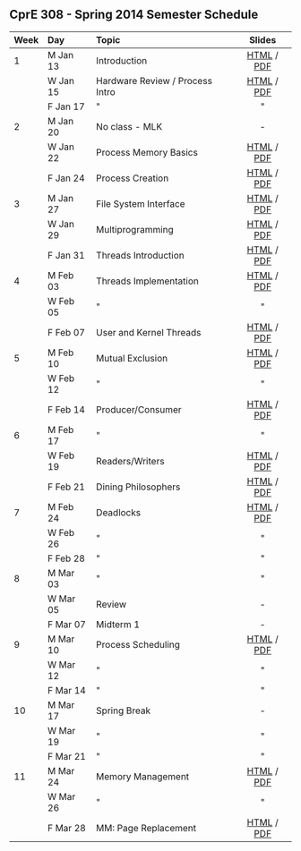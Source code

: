 ## CprE 308 - Spring 2014 Semester Schedule

| Week | Day      | Topic          | Slides |
|:-----|:---------|:---------------|:------:|
|   1  | M Jan 13 | Introduction   | [HTML](https://rawgithub.com/CprE308/lectures/master/lecture1/lecture1.html) / [PDF](https://github.com/CprE308/lectures/blob/master/lecture1/lecture1.pdf?raw=true) |
|      | W Jan 15 | Hardware Review / Process Intro | [HTML](https://rawgithub.com/CprE308/lectures/master/lecture2/lecture2.html) / [PDF](https://github.com/CprE308/lectures/blob/master/lecture2/lecture2.pdf?raw=true) |
|      | F Jan 17 |   "            |    "   |
|   2  | M Jan 20 | No class - MLK |    -  |
|      | W Jan 22 | Process Memory Basics |    [HTML](https://rawgithub.com/CprE308/lectures/master/lecture5/lecture5.html) / [PDF](https://github.com/CprE308/lectures/blob/master/lecture5/lecture5.pdf?raw=true)   |
|      | F Jan 24 |   Process Creation |    [HTML](https://rawgithub.com/CprE308/lectures/master/lecture6/lecture6.html) / [PDF](https://github.com/CprE308/lectures/blob/master/lecture6/lecture6.pdf?raw=true)   |
|   3  | M Jan 27 |   File System Interface |    [HTML](https://rawgithub.com/CprE308/lectures/master/lecture7/lecture7.html) / [PDF](https://github.com/CprE308/lectures/blob/master/lecture7/lecture7.pdf?raw=true)   |
|      | W Jan 29 |   Multiprogramming |    [HTML](https://rawgithub.com/CprE308/lectures/master/lecture8/lecture8.html) / [PDF](https://github.com/CprE308/lectures/blob/master/lecture8/lecture8.pdf?raw=true)   |
|      | F Jan 31 |   Threads Introduction |    [HTML](https://rawgithub.com/CprE308/lectures/master/lecture9/lecture9.html) / [PDF](https://github.com/CprE308/lectures/blob/master/lecture9/lecture9.pdf?raw=true)   |
| 4   | M Feb 03 |   Threads Implementation |    [HTML](https://rawgithub.com/CprE308/lectures/master/lecture10/lecture10.html) / [PDF](https://github.com/CprE308/lectures/blob/master/lecture10/lecture10.pdf?raw=true)   |
|     | W Feb 05 |   " | "  |
|     | F Feb 07 |   User and Kernel Threads |    [HTML](https://rawgithub.com/CprE308/lectures/master/lecture12/lecture12.html) / [PDF](https://github.com/CprE308/lectures/blob/master/lecture12/lecture12.pdf?raw=true)   |
| 5   | M Feb 10 |   Mutual Exclusion |    [HTML](https://rawgithub.com/CprE308/lectures/master/lecture13/lecture13.html) / [PDF](https://github.com/CprE308/lectures/blob/master/lecture13/lecture13.pdf?raw=true)   |
|     | W Feb 12 |   "  |    "   |
|     | F Feb 14 |   Producer/Consumer |    [HTML](https://rawgithub.com/CprE308/lectures/master/lecture15/lecture15.html) / [PDF](https://github.com/CprE308/lectures/blob/master/lecture15/lecture15.pdf?raw=true)   |
| 6   | M Feb 17 |   " |    "   |
|     | W Feb 19 |   Readers/Writers |    [HTML](https://rawgithub.com/CprE308/lectures/master/lecture17/lecture17.html) / [PDF](https://github.com/CprE308/lectures/blob/master/lecture17/lecture17.pdf?raw=true)   |
|     | F Feb 21 |   Dining Philosophers |    [HTML](https://rawgithub.com/CprE308/lectures/master/lecture18/lecture18.html) / [PDF](https://github.com/CprE308/lectures/blob/master/lecture18/lecture18.pdf?raw=true)   |
|7    | M Feb 24 |   Deadlocks |    [HTML](https://rawgithub.com/CprE308/lectures/master/lecture19/lecture19.html) / [PDF](https://github.com/CprE308/lectures/blob/master/lecture19/lecture19.pdf?raw=true)   |
|     | W Feb 26 |   " |    "   |
|     | F Feb 28 |   " |    "   |
| 8   | M Mar 03 |   " |    "   |
|     | W Mar 05 | Review |    -   |
|     | F Mar 07 | Midterm 1 |    -   |
| 9   | M Mar 10 |   Process Scheduling |    [HTML](https://rawgithub.com/CprE308/lectures/master/lecture25/lecture25.html) / [PDF](https://github.com/CprE308/lectures/blob/master/lecture25/lecture25.pdf?raw=true)   |
|     | W Mar 12 |  " |    "   |
|     | F Mar 14 |  " |    "   |
| 10  | M Mar 17 |  Spring Break |    -   |
|     | W Mar 19 |  " |    "   |
|     | F Mar 21 |  " |    "   |
| 11  | M Mar 24 |  Memory Management |    [HTML](https://rawgithub.com/CprE308/lectures/master/lecture28/lecture28.html) / [PDF](https://github.com/CprE308/lectures/blob/master/lecture28/lecture28.pdf?raw=true)   |
|     | W Mar 26 |  " |    "   |
|     | F Mar 28 |  MM: Page Replacement |    [HTML](https://rawgithub.com/CprE308/lectures/master/lecture30/lecture30.html) / [PDF](https://github.com/CprE308/lectures/blob/master/lecture30/lecture30.pdf?raw=true)   |





